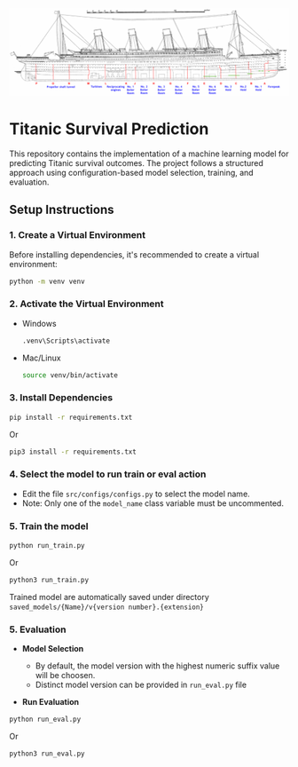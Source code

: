 ![](https://github.com/mausam1112/ML-Titanic/blob/main/data/images/Titanics4.png)

# **Titanic Survival Prediction**

This repository contains the implementation of a machine learning model for predicting Titanic survival outcomes. The project follows a structured approach using configuration-based model selection, training, and evaluation.

## **Setup Instructions**

### 1. **Create a Virtual Environment**
Before installing dependencies, it's recommended to create a virtual environment:

```bash
python -m venv venv
```

### 2. **Activate the Virtual Environment**
- Windows
    ```bash
    .venv\Scripts\activate
    ```

- Mac/Linux
    ```bash
    source venv/bin/activate
    ```

### 3. **Install Dependencies**
```bash
pip install -r requirements.txt
```
Or
```bash
pip3 install -r requirements.txt
```

### 4. **Select the model to run train or eval action**
- Edit the file `src/configs/configs.py` to select the model name.
- Note: Only one of the `model_name` class variable must be uncommented.


### 5. **Train the model**
```bash
python run_train.py
```
Or
```bash
python3 run_train.py
```
Trained model are automatically saved under directory `saved_models/{Name}/v{version number}.{extension}`


### 5. **Evaluation**
- **Model Selection**
  - By default, the model version with the highest numeric suffix value will be choosen.
  - Distinct model version can be provided in `run_eval.py` file
  
- **Run Evaluation**
```bash
python run_eval.py
```
Or
```bash
python3 run_eval.py
```


